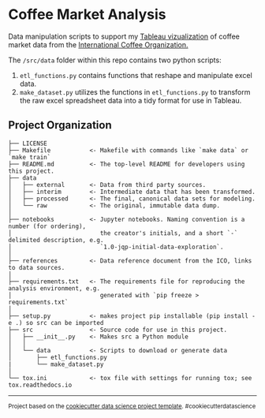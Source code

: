 Coffee Market Analysis
==============================

Data manipulation scripts to support my <a target="_blank" href="https://public.tableau.com/views/GlobalCoffeeProduction/Coffee?:language=en-US&:display_count=n&:origin=viz_share_link">Tableau vizualization</a> of coffee market data from the <a target="_blank" href="https://ico.org">International Coffee Organization.</a>

The `/src/data` folder within this repo contains two python scripts: 
1. `etl_functions.py` contains functions that reshape and manipulate excel data. 
2. `make_dataset.py` utilizes the functions in `etl_functions.py` to transform the raw excel spreadsheet data into a tidy format for use in Tableau.

Project Organization
------------

    ├── LICENSE
    ├── Makefile           <- Makefile with commands like `make data` or `make train`
    ├── README.md          <- The top-level README for developers using this project.
    ├── data
    │   ├── external       <- Data from third party sources.
    │   ├── interim        <- Intermediate data that has been transformed.
    │   ├── processed      <- The final, canonical data sets for modeling.
    │   └── raw            <- The original, immutable data dump.
    │
    ├── notebooks          <- Jupyter notebooks. Naming convention is a number (for ordering),
    │                         the creator's initials, and a short `-` delimited description, e.g.
    │                         `1.0-jqp-initial-data-exploration`.
    │
    ├── references         <- Data reference document from the ICO, links to data sources.
    │
    ├── requirements.txt   <- The requirements file for reproducing the analysis environment, e.g.
    │                         generated with `pip freeze > requirements.txt`
    │
    ├── setup.py           <- makes project pip installable (pip install -e .) so src can be imported
    ├── src                <- Source code for use in this project.
    │   ├── __init__.py    <- Makes src a Python module
    │   │
    │   └── data           <- Scripts to download or generate data
    │       ├── etl_functions.py
    |       └── make_dataset.py
    │
    └── tox.ini            <- tox file with settings for running tox; see tox.readthedocs.io


--------

<p><small>Project based on the <a target="_blank" href="https://drivendata.github.io/cookiecutter-data-science/">cookiecutter data science project template</a>. #cookiecutterdatascience</small></p>
